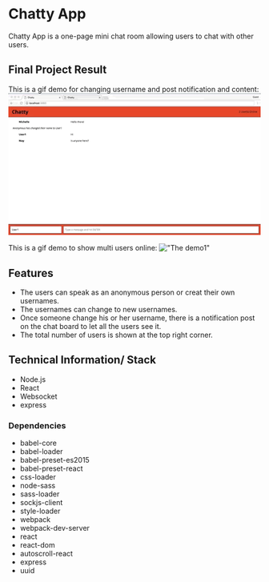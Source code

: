 # Chatty App
Chatty App is a one-page mini chat room allowing users to chat with other users.

## Final Project Result
This is a gif demo for changing username and post notification and content:
!["The demo1"](https://github.com/Mindyli1120/chatty_app/blob/master/documents/chatty_app_gif1.gif?raw=true)

This is a gif demo to show multi users online:
!["The demo1"](https://github.com/Mindyli1120/chatty_app/blob/master/documents/chatty_app_gif2.gif?raw=true)

## Features
- The users can speak as an anonymous person or creat their own usernames.
- The usernames can change to new usernames.
-  Once someone change his or her username, there is a notification post on the chat board to let all the users see it.
- The total number of users is shown at the top right corner.

## Technical Information/ Stack
- Node.js
- React
- Websocket
- express

### Dependencies
- babel-core
- babel-loader
- babel-preset-es2015
- babel-preset-react
- css-loader
- node-sass
- sass-loader
- sockjs-client
- style-loader
- webpack
- webpack-dev-server
- react
- react-dom
- autoscroll-react
- express
- uuid

